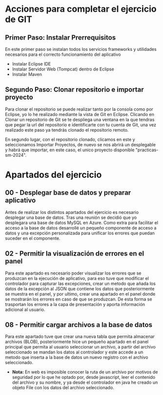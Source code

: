 # Acciones para completar el ejercicio de GIT
## Primer Paso: Instalar Prerrequisitos
<p>En este primer paso se instalan todos los servicios frameworks y utilidades necesarios para el correcto funcionamiento del aplicativo</p>

* Instalar Eclipse IDE
* Instalar Servidor Web (Tompcat) dentro de Eclipse
* Instalar Maven

## Segundo Paso: Clonar repositorio e importar proyecto
<p>Para clonar el repositorio se puede realizar tanto por la consola como por Eclipse, yo lo he realizado mediante la vista de Git en Eclipse. Clicando en Clonar un repositorio de Git se te despliega una ventana en la que tendras que pegar la url del repositorio 
e identificarte con tu cuenta de Git, una vez realizado este paso ya tendrás clonado el repositorio remoto.</p>
<p>En segundo lugar, con el repositorio clonado, clicamos en este y seleccionamos Importar Proyectos, de nuevo se nos abrirá un desplegable y habrá que importar, en este caso, el unico proyecto disponible "practicas-sm-2024".</p>

# Apartados del ejercicio
## 00 - Desplegar base de datos y preparar aplicativo
<p>Antes de realizar los distintos apartados del ejercicio es necesario desplegar una base de datos. Tras una reunión se decidió que yo desplegara una base de datos MySQL en Azure. Como extra para facilitar el acceso a la base de datos desarrollé un pequeño
componente de acceso a datos y una excepción personalizada para unificar los errores que puedan suceder en el componente.</p>

## 02 - Permitir la visualización de errores en el panel
<p>Para este apartado es necesario poder visualizar los errores que se produzcan en la ejecución de aplicativo, para eso tuve que modificar el controlador para capturar las excepciones, crear un metodo que añada los datos de la excepción al JSON que contiene los
datos que posteriormente se muestra en el panel, y por ultimo, crear una apartado en el panel donde se mostrarán los errores en caso de que se produzcan. De esta forma se trasportan los errores a la capa de presentación y aporta información adicional al usuario.</p>

## 08 - Permitir cargar archivos a la base de datos
<p>Para este apartado tuve que crear una nueva tabla que permita almacenar archivos (BLOB), posteriormente hice un pequeño apartado en el panel principal que permita al usuario seleccionar un archivo, a partir del archivo seleccionado se mandan los datos al controlador
y este accede a un metodo que inserta a la base de datos un nuevo registro con el archivo seleccionado.</p>

* **Nota:** En web es imposible conocer la ruta de un archivo por motivos de seguridad por lo que he optado por, desde javascript, leer el contenido del archivo y su nombre, y ya desde el controlador en java he creado un objeto File con los datos del archivo seleccionado.
